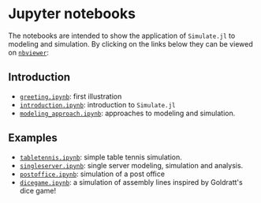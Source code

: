 # Jupyter notebooks

The notebooks are intended to show the application of `Simulate.jl` to modeling and simulation. By clicking on the links below they can be viewed on [`nbviewer`](https://nbviewer.jupyter.org):

## Introduction

- [`greeting.ipynb`](https://nbviewer.jupyter.org/github/pbayer/Simulate.jl/blob/master/docs/notebooks/greeting.ipynb): first illustration
- [`introduction.ipynb`](https://nbviewer.jupyter.org/github/pbayer/Simulate.jl/blob/master/docs/notebooks/introduction.ipynb): introduction to `Simulate.jl`
- [`modeling_approach.ipynb`](https://nbviewer.jupyter.org/github/pbayer/Simulate.jl/blob/master/docs/notebooks/modeling_approach.ipynb): approaches to modeling and simulation.

## Examples

- [`tabletennis.ipynb`](https://nbviewer.jupyter.org/github/pbayer/Simulate.jl/blob/master/docs/notebooks/tabletennis.ipynb): simple table tennis simulation.
- [`singleserver.ipynb`](https://nbviewer.jupyter.org/github/pbayer/Simulate.jl/blob/master/docs/notebooks/singleserver.ipynb): single server modeling, simulation and analysis.
- [`postoffice.ipynb`](https://nbviewer.jupyter.org/github/pbayer/Simulate.jl/blob/master/docs/notebooks/postoffice.ipynb): simulation of a post office
- [`dicegame.ipynb`](https://nbviewer.jupyter.org/github/pbayer/Simulate.jl/blob/master/docs/notebooks/dicegame.ipynb): a simulation of assembly lines inspired by Goldratt's dice game!
